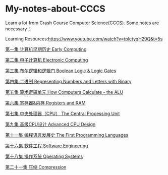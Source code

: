 # My-notes-about-CCCS
Learn a lot from Crash Course Computer Science(CCCS). Some notes are necessary！

Learning Resources:https://www.youtube.com/watch?v=tpIctyqH29Q&t=5s

[第一集 计算机早期历史 Early Computing](https://github.com/WilliamWuLH/My-notes-about-CCCS/blob/master/%E7%AC%AC%E4%B8%80%E9%9B%86%20%E8%AE%A1%E7%AE%97%E6%9C%BA%E6%97%A9%E6%9C%9F%E5%8E%86%E5%8F%B2%20Early%20Computing.md)

[第二集 电子计算机 Electronic Computing](https://github.com/WilliamWuLH/My-notes-about-CCCS/blob/master/%E7%AC%AC%E4%BA%8C%E9%9B%86%20%E7%94%B5%E5%AD%90%E8%AE%A1%E7%AE%97%E6%9C%BA%20Electronic%20Computing.md)

[第三集 布尔逻辑和逻辑门 Boolean Logic & Logic Gates](https://github.com/WilliamWuLH/My-notes-about-CCCS/blob/master/%E7%AC%AC%E4%B8%89%E9%9B%86%20%E5%B8%83%E5%B0%94%E9%80%BB%E8%BE%91%E5%92%8C%E9%80%BB%E8%BE%91%E9%97%A8%20Boolean%20Logic%20%26%20Logic%20Gates.md)

[第四集 二进制 Representing Numbers and Letters with Binary](https://github.com/WilliamWuLH/My-notes-about-CCCS/blob/master/%E7%AC%AC%E5%9B%9B%E9%9B%86%20%E4%BA%8C%E8%BF%9B%E5%88%B6%20Representing%20Numbers%20and%20Letters%20with%20Binary.md)

[第五集 算术逻辑单元 How Computers Calculate - the ALU](https://github.com/WilliamWuLH/My-notes-about-CCCS/blob/master/%E7%AC%AC%E4%BA%94%E9%9B%86%20%E7%AE%97%E6%9C%AF%E9%80%BB%E8%BE%91%E5%8D%95%E5%85%83%20How%20Computers%20Calculate%20-%20the%20ALU.md)

[第六集 寄存器&内存 Registers and RAM](https://github.com/WilliamWuLH/My-notes-about-CCCS/blob/master/%E7%AC%AC%E5%85%AD%E9%9B%86%20%E5%AF%84%E5%AD%98%E5%99%A8&%E5%86%85%E5%AD%98%20Registers%20and%20RAM.md)

[第七集 中央处理器（CPU） The Central Processing Unit](https://github.com/WilliamWuLH/My-notes-about-CCCS/blob/master/%E7%AC%AC%E4%B8%83%E9%9B%86%20%E4%B8%AD%E5%A4%AE%E5%A4%84%E7%90%86%E5%99%A8%EF%BC%88CPU%EF%BC%89%20The%20Central%20Processing%20Unit.md)

[第九集 高级CPU设计 Advanced CPU Design](https://github.com/WilliamWuLH/My-notes-about-CCCS/blob/master/%E7%AC%AC%E4%B9%9D%E9%9B%86%20%E9%AB%98%E7%BA%A7CPU%E8%AE%BE%E8%AE%A1%20Advanced%20CPU%20Design.md)

[第十一集 编程语言发展史 The First Programming Languages](https://github.com/WilliamWuLH/My-notes-about-CCCS/blob/master/%E7%AC%AC%E5%8D%81%E4%B8%80%E9%9B%86%20%E7%BC%96%E7%A8%8B%E8%AF%AD%E8%A8%80%E5%8F%91%E5%B1%95%E5%8F%B2%20The%20First%20Programming%20Languages.md)

[第十六集 软件工程 Software Engineering](https://github.com/WilliamWuLH/My-notes-about-CCCS/blob/master/%E7%AC%AC%E5%8D%81%E5%85%AD%E9%9B%86%20%E8%BD%AF%E4%BB%B6%E5%B7%A5%E7%A8%8B%20Software%20Engineering.md)

[第十八集 操作系统 Operating Systems](https://github.com/WilliamWuLH/My-notes-about-CCCS/blob/master/%E7%AC%AC%E5%8D%81%E5%85%AB%E9%9B%86%20%E6%93%8D%E4%BD%9C%E7%B3%BB%E7%BB%9F%20Operating%20Systems.md)

[第二十一集 压缩 Compression](https://github.com/WilliamWuLH/My-notes-about-CCCS/blob/master/%E7%AC%AC%E4%BA%8C%E5%8D%81%E4%B8%80%E9%9B%86%20%E5%8E%8B%E7%BC%A9%20Compression.md)
